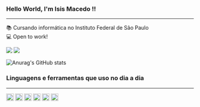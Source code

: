 ### Hello World, I'm Isis Macedo !! 
------------------------------------
:books: Cursando informática no Instituto Federal de São Paulo <br>
:computer: Open to work!

[<img src="https://img.shields.io/badge/linkedin-%230077B5.svg?&style=for-the-badge&logo=linkedin&logoColor=white" />](https://www.linkedin.com/in/isis-macedo-aa515920b/) 
[<img src ="https://img.shields.io/badge/instagram-%23E4405F.svg?&style=for-the-badge&logo=instagram&logoColor=white">](https://www.instagram.com/isis_macedoinfo/)
		


![Anurag's GitHub stats](https://github-readme-stats.vercel.app/api?username=isismodd&show_icons=true&theme=radical)


### Linguagens e ferramentas que uso no dia a dia
-------------------------------------------------
<code><img height= "20" src="https://img.shields.io/badge/.NET-512BD4?style=for-the-badge&logo=dotnet&logoColor=white"></code>
<code><img height= "20" src="https://img.shields.io/badge/C%23-239120?style=for-the-badge&logo=c-sharp&logoColor=white"></code>
<code><img height= "20" src="https://img.shields.io/badge/JavaScript-323330?style=for-the-badge&logo=javascript&logoColor=F7DF1E"></code>
<code><img height= "20" src="https://img.shields.io/badge/Python-FFD43B?style=for-the-badge&logo=python&logoColor=blue"></code>
<code><img height= "20" src="https://img.shields.io/badge/HTML5-E34F26?style=for-the-badge&logo=html5&logoColor=white"></code>
<code><img height= "20" src="https://img.shields.io/badge/Oracle-F80000?style=for-the-badge&logo=Oracle&logoColor=white"></code>
